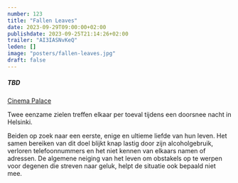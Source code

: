 ```yaml
---
number: 123
title: "Fallen Leaves"
date: 2023-09-29T09:00:00+02:00
publishdate: 2023-09-25T21:14:26+02:00
trailer: "AI3IASNvKeQ"
leden: []
image: "posters/fallen-leaves.jpg"
draft: false
---
```


##### TBD

[Cinema Palace]()

Twee eenzame zielen treffen elkaar per toeval tijdens een doorsnee nacht in Helsinki.
<!--more-->
Beiden op zoek naar een eerste, enige en ultieme liefde van hun leven.
Het samen bereiken van dit doel blijkt knap lastig door zijn alcoholgebruik,
verloren telefoonnummers en het niet kennen van elkaars namen of adressen.
De algemene neiging van het leven om obstakels op te werpen voor degenen
die streven naar geluk, helpt de situatie ook bepaald niet mee.
